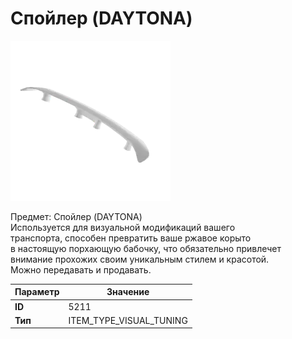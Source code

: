 # Спойлер (DAYTONA)

![Item Image](../img/5211.webp?raw=true)

Предмет: Спойлер (DAYTONA)<br>Используется для визуальной модификаций вашего<br>транспорта, способен превратить ваше ржавое корыто<br>в настоящую порхающую бабочку, что обязательно привлечет<br>внимание прохожих своим уникальным стилем и красотой.<br>Можно передавать и продавать.


| Параметр | Значение |
|----------|----------|
| **ID** | 5211 |
| **Тип** | ITEM_TYPE_VISUAL_TUNING |

